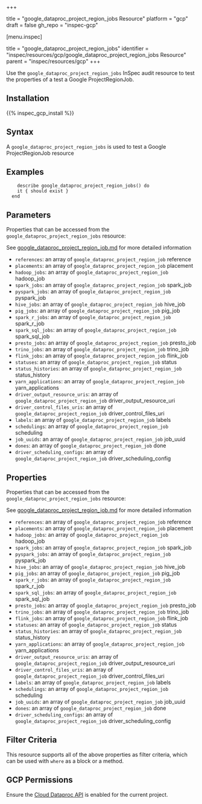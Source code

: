 +++

title = "google_dataproc_project_region_jobs Resource"
platform = "gcp"
draft = false
gh_repo = "inspec-gcp"


[menu.inspec]

title = "google_dataproc_project_region_jobs"
identifier = "inspec/resources/gcp/google_dataproc_project_region_jobs Resource"
parent = "inspec/resources/gcp"
+++

Use the `google_dataproc_project_region_jobs` InSpec audit resource to test the properties of a test a Google ProjectRegionJob.

## Installation
{{% inspec_gcp_install %}}

## Syntax
A `google_dataproc_project_region_jobs` is used to test a Google ProjectRegionJob resource

## Examples
```
    describe google_dataproc_project_region_jobs() do
    it { should exist }
  end
```

## Parameters
Properties that can be accessed from the `google_dataproc_project_region_jobs` resource:

See [google_dataproc_project_region_job.md](google_dataproc_project_region_job.md) for more detailed information
* `references`: an array of `google_dataproc_project_region_job` reference
* `placements`: an array of `google_dataproc_project_region_job` placement
* `hadoop_jobs`: an array of `google_dataproc_project_region_job` hadoop_job
* `spark_jobs`: an array of `google_dataproc_project_region_job` spark_job
* `pyspark_jobs`: an array of `google_dataproc_project_region_job` pyspark_job
* `hive_jobs`: an array of `google_dataproc_project_region_job` hive_job
* `pig_jobs`: an array of `google_dataproc_project_region_job` pig_job
* `spark_r_jobs`: an array of `google_dataproc_project_region_job` spark_r_job
* `spark_sql_jobs`: an array of `google_dataproc_project_region_job` spark_sql_job
* `presto_jobs`: an array of `google_dataproc_project_region_job` presto_job
* `trino_jobs`: an array of `google_dataproc_project_region_job` trino_job
* `flink_jobs`: an array of `google_dataproc_project_region_job` flink_job
* `statuses`: an array of `google_dataproc_project_region_job` status
* `status_histories`: an array of `google_dataproc_project_region_job` status_history
* `yarn_applications`: an array of `google_dataproc_project_region_job` yarn_applications
* `driver_output_resource_uris`: an array of `google_dataproc_project_region_job` driver_output_resource_uri
* `driver_control_files_uris`: an array of `google_dataproc_project_region_job` driver_control_files_uri
* `labels`: an array of `google_dataproc_project_region_job` labels
* `schedulings`: an array of `google_dataproc_project_region_job` scheduling
* `job_uuids`: an array of `google_dataproc_project_region_job` job_uuid
* `dones`: an array of `google_dataproc_project_region_job` done
* `driver_scheduling_configs`: an array of `google_dataproc_project_region_job` driver_scheduling_config
## Properties
Properties that can be accessed from the `google_dataproc_project_region_jobs` resource:

See [google_dataproc_project_region_job.md](google_dataproc_project_region_job.md) for more detailed information
* `references`: an array of `google_dataproc_project_region_job` reference
* `placements`: an array of `google_dataproc_project_region_job` placement
* `hadoop_jobs`: an array of `google_dataproc_project_region_job` hadoop_job
* `spark_jobs`: an array of `google_dataproc_project_region_job` spark_job
* `pyspark_jobs`: an array of `google_dataproc_project_region_job` pyspark_job
* `hive_jobs`: an array of `google_dataproc_project_region_job` hive_job
* `pig_jobs`: an array of `google_dataproc_project_region_job` pig_job
* `spark_r_jobs`: an array of `google_dataproc_project_region_job` spark_r_job
* `spark_sql_jobs`: an array of `google_dataproc_project_region_job` spark_sql_job
* `presto_jobs`: an array of `google_dataproc_project_region_job` presto_job
* `trino_jobs`: an array of `google_dataproc_project_region_job` trino_job
* `flink_jobs`: an array of `google_dataproc_project_region_job` flink_job
* `statuses`: an array of `google_dataproc_project_region_job` status
* `status_histories`: an array of `google_dataproc_project_region_job` status_history
* `yarn_applications`: an array of `google_dataproc_project_region_job` yarn_applications
* `driver_output_resource_uris`: an array of `google_dataproc_project_region_job` driver_output_resource_uri
* `driver_control_files_uris`: an array of `google_dataproc_project_region_job` driver_control_files_uri
* `labels`: an array of `google_dataproc_project_region_job` labels
* `schedulings`: an array of `google_dataproc_project_region_job` scheduling
* `job_uuids`: an array of `google_dataproc_project_region_job` job_uuid
* `dones`: an array of `google_dataproc_project_region_job` done
* `driver_scheduling_configs`: an array of `google_dataproc_project_region_job` driver_scheduling_config

## Filter Criteria
This resource supports all of the above properties as filter criteria, which can be used
with `where` as a block or a method.

## GCP Permissions

Ensure the [Cloud Dataproc API](https://console.cloud.google.com/apis/library/dataproc.googleapis.com) is enabled for the current project.
